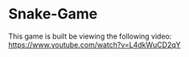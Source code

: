 # Snake-Game

This game is built be viewing the following video: https://www.youtube.com/watch?v=L4dkWuCD2qY

